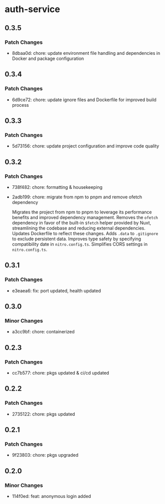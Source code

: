 # auth-service

## 0.3.5

### Patch Changes

- 8dbaa0d: chore: update environment file handling and dependencies in Docker and package configuration

## 0.3.4

### Patch Changes

- 6d9ce72: chore: update ignore files and Dockerfile for improved build process

## 0.3.3

### Patch Changes

- 5d73156: chore: update project configuration and improve code quality

## 0.3.2

### Patch Changes

- 738f482: chore: formatting & housekeeping
- 2adb199: chore: migrate from npm to pnpm and remove ofetch dependency

  Migrates the project from npm to pnpm to leverage its performance
  benefits and improved dependency management. Removes the `ofetch`
  dependency in favor of the built-in `$fetch` helper provided by
  Nuxt, streamlining the codebase and reducing external dependencies.
  Updates Dockerfile to reflect these changes. Adds `.data` to
  `.gitignore` to exclude persistent data. Improves type safety by
  specifying compatibility date in `nitro.config.ts`. Simplifies
  CORS settings in `nitro.config.ts`.

## 0.3.1

### Patch Changes

- e3eaea6: fix: port updated, health updated

## 0.3.0

### Minor Changes

- a3cc9bf: chore: containerized

## 0.2.3

### Patch Changes

- cc7b577: chore: pkgs updated & ci/cd updated

## 0.2.2

### Patch Changes

- 2735122: chore: pkgs updated

## 0.2.1

### Patch Changes

- 9f23803: chore: pkgs upgraded

## 0.2.0

### Minor Changes

- 114f0ed: feat: anonymous login added
